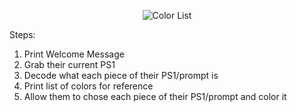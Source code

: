 
<p align="center">
  <img src="https://github.com/kyletimmermans/zsh-color-prompt-tool/blob/master/resources/color-list.png?raw=true" alt="Color List"/>
</p>


Steps:
1. Print Welcome Message
2. Grab their current PS1
3. Decode what each piece of their PS1/prompt is
4. Print list of colors for reference
5. Allow them to chose each piece of their PS1/prompt and color it

